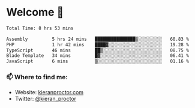 # Welcome 🦘

<!--START_SECTION:waka-->

```txt
Total Time: 8 hrs 53 mins

Assembly         5 hrs 24 mins   ███████████████▒░░░░░░░░░   60.83 %
PHP              1 hr 42 mins    ████▓░░░░░░░░░░░░░░░░░░░░   19.28 %
TypeScript       46 mins         ██▒░░░░░░░░░░░░░░░░░░░░░░   08.75 %
Blade Template   34 mins         █▓░░░░░░░░░░░░░░░░░░░░░░░   06.41 %
JavaScript       6 mins          ▒░░░░░░░░░░░░░░░░░░░░░░░░   01.16 %
```

<!--END_SECTION:waka-->

### 📫 Where to find me:

-   Website: [kieranproctor.com](https://kieranproctor.com/)
-   Twitter: [@kieran_proctor](https://twitter.com/kieran_proctor)
